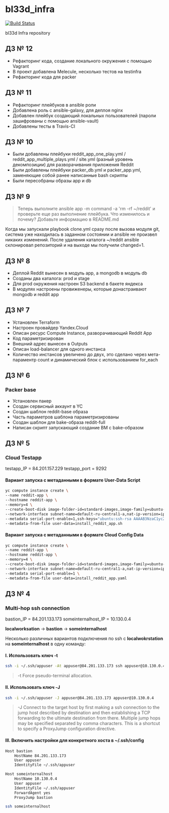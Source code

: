 # bl33d_infra

[![Build Status](https://travis-ci.com/Otus-DevOps-2020-08/bl33d_infra.svg?branch=master)](https://travis-ci.com/Otus-DevOps-2020-08/bl33d_infra)

bl33d Infra repository

## ДЗ № 12

- Рефакторинг кода, создание локального окружения с помощью Vagrant
- В проект добавлена Melecule, несколько тестов на testinfra
- Рефакторинг кода для packer

## ДЗ № 11

- Рефакторинг плейбуков в ansible роли
- Добавлена роль с ansible-galaxy, для деплоя nginx
- Добавлен плейбук создающий локальных пользователей (пароли зашифрованы с помощью ansible-vault)
- Добавлены тесты в Travis-CI

## ДЗ № 10

- Были добавлены плейбуки reddit_app_one_play.yml / reddit_app_multiple_plays.yml / site.yml (разный уровень декомпозиции) для разворачивания приложения Reddit
- Были добавлены плейбуки packer_db.yml и packer_app.yml, заменяющие собой ранее написанные bash скрипты
- Были пересобраны образы app и db

## ДЗ № 9

> Теперь выполните ansible app -m command -a 'rm -rf ~/reddit' и проверьте еще раз выполнение плейбука.
> Что изменилось и почему? Добавьте информацию в README.md

Когда мы запускали playbook clone.yml сразу после вызова модуля git, система уже находилась в заданном состоянии и ansible не произвел никаких изменений.
После удаления каталога ~/reddit ansible склонировал репозиторий и на выходе мы получили changed=1.

## ДЗ № 8

- Деплой Reddit вынесен в модуль app, а mongodb в модуль db
- Созданы два каталога: prod и stage
- Для prod окружения настроен S3 backend в бакете яндекса
- В модулях настроены провиженеры, которые донастраивают mongodb и reddit app

## ДЗ № 7

- Установлен Terraform
- Настроен провайдер Yandex.Cloud
- Описан ресурс Compute Instance, разворачивающий Reddit App
- Код параметризирован
- Внешний адрес вынесен в Outputs
- Описан load-balancer для одного инстанса
- Количество инстансов увеличено до двух, это сделано через мета-параментр count и динамический блок с использованием for_each

## ДЗ № 6

### Packer base

- Установлен пакер
- Создан сервисный аккаунт в YC
- Создан шаблон reddit-base образа
- Часть параметров шаблона параметризированы
- Создан шаблон для bake-образа reddit-full
- Написан скрипт запускающий создание ВМ с bake-образом

## ДЗ № 5

### Cloud Testapp

testapp_IP = 84.201.157.229
testapp_port = 9292

#### Вариант запуска с метаданными в формате User-Data Script

```bash
yc compute instance create \
--name reddit-app \
--hostname reddit-app \
--memory=4 \
--create-boot-disk image-folder-id=standard-images,image-family=ubuntu-1604-lts,size=10GB \
--network-interface subnet-name=default-ru-central1-a,nat-ip-version=ipv4 \
--metadata serial-port-enable=1,ssh-keys="ubuntu:ssh-rsa AAAAB3NzaC1yc2EAAAADAQABAAABAQDmY1Y+TWSK5hjzZpda8w34c0CXPUYK7QPSpYavE0G02YGNp8XOx9/yWaCwcpTPYhDtoyvB1St4ANd+u3Dl7vaTaItMJb0KCIv5WC3qB0Av0tC7Ejv3eEJtKh29dWTwtwH/l5dHR0Lar8hU21vX4WUF6lnSMg6YKAiq4YZXHz4+EhcG+duY+UIYRuC/6x8bI6sD18A6zwNPGkm0mK2gY6wBzqGXN+qEyOt+tFlDzld4p2QYW28vhTEdDqeo/pSBBku83Ag2+sUiyNjJ2zVccX4g/p1hzw+/dgYuNVttDqTF/BrzFxpcd9+BmZaWUHP4ccHIl5EQzbINQbmQuFlSLga9 appuser" \
--metadata-from-file user-data=install_reddit_app.sh
```

#### Вариант запуска с метаданными в формате Cloud Config Data

```bash
yc compute instance create \
--name reddit-app \
--hostname reddit-app \
--memory=4 \
--create-boot-disk image-folder-id=standard-images,image-family=ubuntu-1604-lts,size=10GB \
--network-interface subnet-name=default-ru-central1-a,nat-ip-version=ipv4 \
--metadata serial-port-enable=1 \
--metadata-from-file user-data=install_reddit_app.yaml
```

## ДЗ № 4

### Multi-hop ssh connection

bastion_IP = 84.201.133.173
someinternalhost_IP = 10.130.0.4

**localworksation** -> **bastion** -> **someinternalhost**

Несколько различных вариантов подключения по ssh с **localwokrstation** на **someinternalhost** в одну команду:

#### I. Использовать ключ -t

```bash
ssh -i ~/.ssh/appuser -At appuser@84.201.133.173 ssh appuser@10.130.0.4
```

> -t  Force pseudo-terminal allocation.

#### II. Использовать ключ -J

```bash
ssh -i ~/.ssh/appuser -J appuser@84.201.133.173 appuser@10.130.0.4
```

> -J Connect to the target host by first making a ssh connection to the jump host described by destination and then establishing a TCP forwarding to the ultimate destination from there.
Multiple jump hops may be specified separated by comma characters.
This is a shortcut to specify a ProxyJump configuration directive.

#### III. Включить настройки для конкретного хоста в ~/.ssh/config

```bash
Host bastion
    HostName 84.201.133.173
    User appuser
    IdentityFile ~/.ssh/appuser

Host someinternalhost
    HostName 10.130.0.4
    User appuser
    IdentityFile ~/.ssh/appuser
    ForwardAgent yes
    ProxyJump bastion
```

```bash
ssh someinternalhost
```
